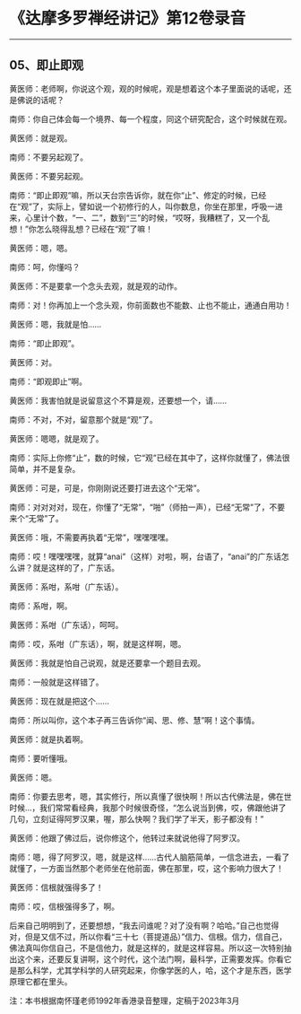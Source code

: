 # 《达摩多罗禅经讲记》第12卷录音

------

## 05、即止即观

黄医师：老师啊，你说这个观，观的时候呢，观是想着这个本子里面说的话呢，还是佛说的话呢？

南师：你自己体会每一个境界、每一个程度，同这个研究配合，这个时候就在观。

黄医师：就是观。

南师：不要另起观了。

黄医师：不要另起观。

南师：“即止即观”嘛，所以天台宗告诉你，就在你“止”、修定的时候，已经在“观”了，实际上，譬如说一个初修行的人，叫你数息，你坐在那里，呼吸一进来，心里计个数，“一、二”，数到“三”的时候，“哎呀，我糟糕了，又一个乱想！”你怎么晓得乱想？已经在“观”了嘛！

黄医师：嗯，嗯。

南师：呵，你懂吗？

黄医师：不是要拿一个念头去观，就是观的动作。

南师：对！你再加上一个念头观，你前面数也不能数、止也不能止，通通白用功！

黄医师：嗯，我就是怕……

南师：“即止即观”。

黄医师：对。

南师：“即观即止”啊。

黄医师：我害怕就是说留意这个不算是观，还要想一个，请……

南师：不对，不对，留意那个就是“观”了。

黄医师：嗯嗯，就是观了。

南师：实际上你修“止”，数的时候，它“观”已经在其中了，这样你就懂了，佛法很简单，并不是复杂。

黄医师：可是，可是，你刚刚说还要打进去这个“无常”。

南师：对对对对，现在，你懂了“无常”，“啪”（师拍一声），已经“无常”了，不要来个“无常”了。

黄医师：哦，不需要再执着“无常”，嘿嘿嘿嘿。

南师：哎！嘿嘿嘿嘿，就算“anai”（这样）对啦，啊，台语了，“anai”的广东话怎么讲？就是这样的了，广东话。

黄医师：系咁，系咁（广东话）。

南师：系咁，啊。

黄医师：系咁（广东话），呵呵。

南师：哎，系咁（广东话），啊，就是这样啊，嗯。

黄医师：我就是怕自己说观，就是还要拿一个题目去观。

南师：一般就是这样错了。

黄医师：现在就是把这个……

南师：所以叫你，这个本子再三告诉你“闻、思、修、慧”啊！这个事情。

黄医师：就是执着啊。

南师：要听懂哦。

黄医师：嗯。

南师：你要去思考，嗯，其实修行，所以真懂了很快啊！所以古代佛法是，佛在世时候…，我们常常看经典，我那个时候很奇怪，“怎么说当到佛，哎，佛跟他讲了几句，立刻证得阿罗汉果，喔，那么快啊？我们学了半天，影子都没有！”

黄医师：他跟了佛过后，说你修这个，他转过来就说他得了阿罗汉。

南师：嗯，得了阿罗汉，嗯，就是这样……古代人脑筋简单，一信念进去，一看了就懂了，一方面当然那个老师坐在他前面，佛在那里，哎，这个影响力很大了！

黄医师：信根就强得多了！

南师：哎，信根强得多了，啊。

后来自己明明到了，还要想想，“我去问谁呢？对了没有啊？哈哈。”自己也觉得对，但是又信不过，所以你看“三十七（菩提道品）”信力、信根。信力，信自己，佛法真叫你信自己，不是信他力，就是这样的，就是这样容易。所以这一次特别抽出这个来，还要反复讲啊，这个时代，这个法门啊，最科学，正需要发挥。你看它是那么科学，尤其学科学的人研究起来，你像学医的人，哈，这个才是东西，医学原理它都在里头。

注：本书根据南怀瑾老师1992年香港录音整理，定稿于2023年3月

